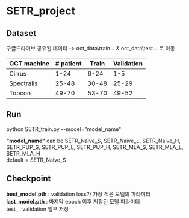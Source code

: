 # SETR_project

## Dataset <br />
 구글드라이브 공유된 데이터 -> oct_data\train\... & oct_data\test\... 로 이동 <br />
 
 | OCT machine | # patient | Train | Validation |
|-------------|-----------|-------|------------|
| Cirrus      | 1-24      | 6-24  | 1-5        |
| Spectralis  | 25-48     | 30-48 | 25-29      |
| Topcon      | 49-70     | 53-70 | 49-52      |

## Run
python SETR_train.py --model="model_name"

**"model_name"** can be SETR_Naive_S, SETR_Naive_L, SETR_Naive_H, SETR_PUP_S,  SETR_PUP_L, SETR_PUP_H, SETR_MLA_S, SETR_MLA_L, SETR_MLA_H <br />
default = SETR_Naive_S

## Checkpoint

**best_model.pth** : validation loss가 가장 적은 모델의 파라미터<br />
**last_model.pth** : 마지막 epoch 이후 저장된 모델 파라미터<br />
test_ : validation 일부 저장


